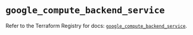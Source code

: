 # `google_compute_backend_service`

Refer to the Terraform Registry for docs: [`google_compute_backend_service`](https://registry.terraform.io/providers/hashicorp/google/6.41.0/docs/resources/compute_backend_service).
